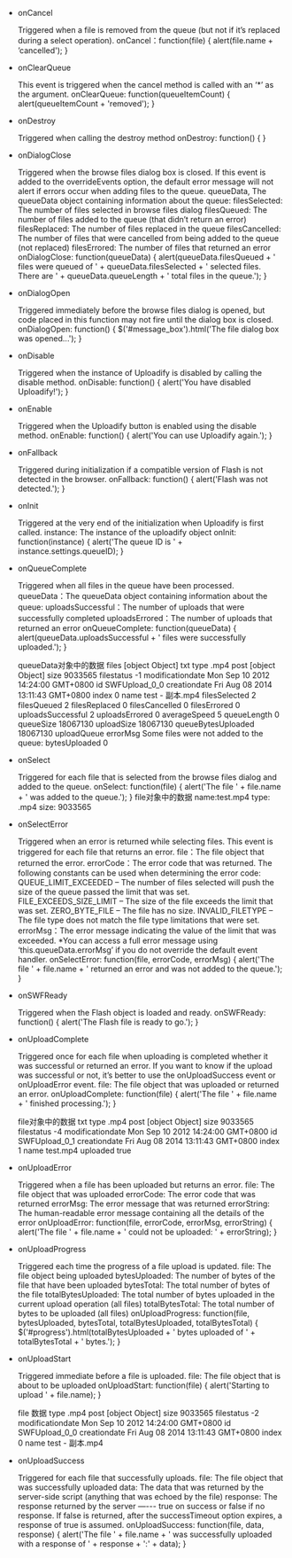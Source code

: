 
* onCancel

    Triggered when a file is removed from the queue (but not if it’s replaced during  a select operation).
    onCancel：function(file) {
    	alert(file.name + ’cancelled');
    } 

* onClearQueue

    This event is triggered when the cancel method is called with an ‘*’ as the argument.
    onClearQueue: function(queueItemCount) {
    	alert(queueItemCount + 'removed');
    }

* onDestroy
    
    Triggered when calling the destroy method
    onDestroy: function() { 
    }

* onDialogClose

    Triggered when the browse files dialog box is closed.  If this event is added to the overrideEvents option, the default error message will not alert if errors occur when adding files to the queue.
        queueData, The queueData object containing information about the queue:
            filesSelected: The number of files selected in browse files dialog
            filesQueued: The number of files added to the queue (that didn’t return an error)
            filesReplaced: The number of files replaced in the queue
            filesCancelled: The number of files that were cancelled from being added to the queue (not replaced)
            filesErrored: The number of files that returned an error
    onDialogClose: function(queueData) {
        alert(queueData.filesQueued + ' files were queued of ' + queueData.filesSelected + ' selected files. There are ' + queueData.queueLength + ' total files in the queue.');
    } 

* onDialogOpen

    Triggered immediately before the browse files dialog is opened, but code placed in this function may not fire until the dialog box is closed.
    onDialogOpen: function() {
        $('#message_box').html('The file dialog box was opened...');
    }

* onDisable

    Triggered when the instance of Uploadify is disabled by calling the disable method.
    onDisable: function() {
        alert('You have disabled Uploadify!');
    }

* onEnable 

    Triggered when the Uploadify button is enabled using the disable method.
    onEnable: function() {
        alert('You can use Uploadify again.');
    } 

* onFallback

    Triggered during initialization if a compatible version of Flash is not detected in the browser.
    onFallback: function() {
        alert('Flash was not detected.');
    } 

* onInit

    Triggered at the very end of the initialization when Uploadify is first called.
    	instance: The instance of the uploadify object 
    onInit: function(instance) {
        alert('The queue ID is ' + instance.settings.queueID);
    }

* onQueueComplete 

    Triggered when all files in the queue have been processed.
        queueData：The queueData object containing information about the queue:
            uploadsSuccessful：The number of uploads that were successfully completed
            uploadsErrored：The number of uploads that returned an error
    onQueueComplete: function(queueData) {
        alert(queueData.uploadsSuccessful + ' files were successfully uploaded.');
    } 

    queueData对象中的数据
        files [object Object]
            txt type .mp4
            post [object Object]
            size 9033565
            filestatus -1
            modificationdate Mon Sep 10 2012 14:24:00 GMT+0800
            id SWFUpload_0_0
            creationdate Fri Aug 08 2014 13:11:43 GMT+0800
            index 0
            name test - 副本.mp4
        filesSelected 2
        filesQueued 2
        filesReplaced 0
        filesCancelled 0
        filesErrored 0
        uploadsSuccessful 2
        uploadsErrored 0
        averageSpeed 5
        queueLength 0
        queueSize 18067130
        uploadSize 18067130
        queueBytesUploaded 18067130
        uploadQueue 
        errorMsg Some files were not added to the queue:
        bytesUploaded 0

* onSelect

    Triggered for each file that is selected from the browse files dialog and added to the queue.
    onSelect: function(file) {
        alert('The file ' + file.name + ' was added to the queue.');
    } 
    file对象中的数据
        name:test.mp4
        type: .mp4
        size: 9033565

* onSelectError

    Triggered when an error is returned while selecting files.  This event is triggered for each file that returns an error.
        file：The file object that returned the error.
        errorCode：The error code that was returned.  The following constants can be used when determining the error code:
            QUEUE_LIMIT_EXCEEDED – The number of files selected will push the size of the queue passed the limit that was set.
            FILE_EXCEEDS_SIZE_LIMIT – The size of the file exceeds the limit that was set.
            ZERO_BYTE_FILE – The file has no size.
            INVALID_FILETYPE – The file type does not match the file type limitations that were set.
        errorMsg：The error message indicating the value of the limit that was exceeded.
    *You can access a full error message using ‘this.queueData.errorMsg’ if you do not override the default event handler.
    onSelectError: function(file, errorCode, errorMsg) {
        alert('The file ' + file.name + ' returned an error and was not added to the queue.');
    } 

* onSWFReady

    Triggered when the Flash object is loaded and ready.
    onSWFReady: function() {
        alert('The Flash file is ready to go.');
    } 

* onUploadComplete

    Triggered once for each file when uploading is completed whether it was successful or returned an error.  If you want to know if the upload was successful or not, it’s better to use the onUploadSuccess event or onUploadError event.
    	file: The file object that was uploaded or returned an error.
    onUploadComplete: function(file) {
        alert('The file ' + file.name + ' finished processing.');
    } 	

    file对象中的数据
        txt type .mp4
        post [object Object]
        size 9033565
        filestatus -4
        modificationdate Mon Sep 10 2012 14:24:00 GMT+0800
        id SWFUpload_0_1
        creationdate Fri Aug 08 2014 13:11:43 GMT+0800
        index 1
        name test.mp4
        uploaded true

* onUploadError

    Triggered when a file has been uploaded but returns an error.
        file: The file object that was uploaded
        errorCode: The error code that was returned
        errorMsg: The error message that was returned
        errorString: The human-readable error message containing all the details of the error
    onUploadError: function(file, errorCode, errorMsg, errorString) {
        alert('The file ' + file.name + ' could not be uploaded: ' + errorString);
    } 

* onUploadProgress

    Triggered each time the progress of a file upload is updated.
        file: The file object being uploaded
        bytesUploaded: The number of bytes of the file that have been uploaded
        bytesTotal: The total number of bytes of the file
        totalBytesUploaded: The total number of bytes uploaded in the current upload operation (all files)
        totalBytesTotal: The total number of bytes to be uploaded (all files)
    onUploadProgress: function(file, bytesUploaded, bytesTotal, totalBytesUploaded, totalBytesTotal) {
        $('#progress').html(totalBytesUploaded + ' bytes uploaded of ' + totalBytesTotal + ' bytes.');
    }

* onUploadStart 

    Triggered immediate before a file is uploaded.
        file: The file object that is about to be uploaded
    onUploadStart: function(file) {
        alert('Starting to upload ' + file.name);
    }     

    file 数据
        type .mp4
        post [object Object]
        size 9033565
        filestatus -2
        modificationdate Mon Sep 10 2012 14:24:00 GMT+0800
        id SWFUpload_0_0
        creationdate Fri Aug 08 2014 13:11:43 GMT+0800
        index 0
        name test - 副本.mp4

* onUploadSuccess

    Triggered for each file that successfully uploads.
        file: The file object that was successfully uploaded
        data: The data that was returned by the server-side script (anything that was echoed by the file)
        response: The response returned by the server —--- true on success or false if no response.  If false is returned, after the successTimeout option expires, a response of true is assumed.
    onUploadSuccess: function(file, data, response) {
        alert('The file ' + file.name + ' was successfully uploaded with a response of ' + response + ':' + data);
    } 





